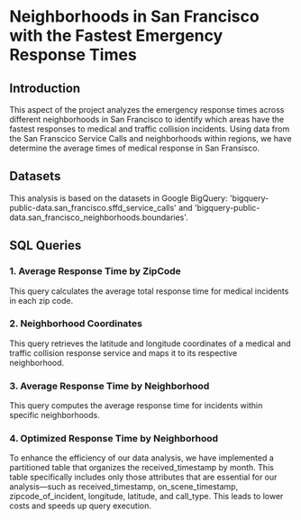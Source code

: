 # Neighborhoods in San Francisco with the Fastest Emergency Response Times

## Introduction
This aspect of the project analyzes the emergency response times across different neighborhoods in San Francisco to identify which areas have the fastest responses to medical and traffic collision incidents.
Using data from the San Franscico Service Calls and neighborhoods within regions, we have determine the average times of medical response in San Fransisco.

## Datasets
This analysis is based on the datasets in Google BigQuery: 'bigquery-public-data.san_francisco.sffd_service_calls' and 'bigquery-public-data.san_francisco_neighborhoods.boundaries'.


## SQL Queries
### 1. Average Response Time by ZipCode
This query calculates the average total response time for medical incidents in each zip code.
### 2. Neighborhood Coordinates
This query retrieves the latitude and longitude coordinates of a medical and traffic collision response service and maps it to its respective neighborhood.
### 3. Average Response Time by Neighborhood
This query computes the average response time for incidents within specific neighborhoods.
### 4. Optimized Response Time by Neighborhood
To enhance the efficiency of our data analysis, we have implemented a partitioned table that organizes the received_timestamp by month. This table specifically includes only those attributes that are essential for our analysis—such as received_timestamp, on_scene_timestamp, zipcode_of_incident, longitude, latitude, and call_type. This leads to lower costs and speeds up query execution. 
